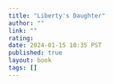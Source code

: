 ```yaml
---
title: "Liberty's Daughter"
author: ""
link: ""
rating: 
date: 2024-01-15 10:35 PST
published: true
layout: book
tags: []
---
```




<blockquote markdown="1">



</blockquote>
